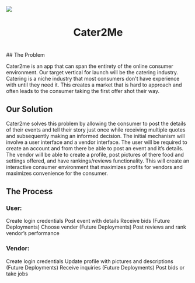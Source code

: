 


<img src="/images/logocircle.png">
<h1 style="text-align: center;">Cater2Me</h1>
<br>
## The Problem

Cater2me is an app that can span the entirety of the online consumer environment. Our target vertical for launch will be the catering industry. Catering is a niche industry that most consumers don't have experience with until they need it. This creates a market that is hard to approach and often leads to the consumer taking the first offer shot their way.

## Our Solution

Cater2me solves this problem by allowing the consumer to post the details of their events and tell their story just once while receiving multiple quotes and subsequently making an informed decision.  The initial mechanism will involve a user interface and a vendor interface. The user will be required to create an account and from there be able to post an event and it’s details. The vendor will be able to create a profile, post pictures of there food and settings offered, and have rankings/reviews functionality. This will create an interactive consumer environment that maximizes profits for vendors and maximizes convenience for the consumer.

## The Process
### User:                                                
Create login credentials 
Post event with details
Receive bids (Future Deployments)
Choose vender (Future Deployments)
Post reviews and rank vendor’s performance

### Vendor:
Create login credentials
Update profile with pictures and descriptions (Future Deployments)
Receive inquiries (Future Deployments)
Post bids or take jobs 

